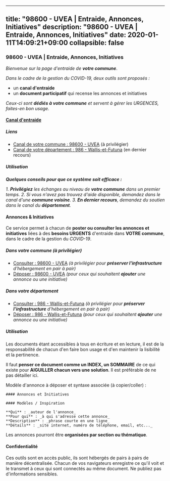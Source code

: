 
---
title: "98600 - UVEA | Entraide, Annonces, Initiatives"
description: "98600 - UVEA | Entraide, Annonces, Initiatives"
date: 2020-01-11T14:09:21+09:00
collapsible: false
---

### 98600 - UVEA | Entraide, Annonces, Initiatives

_Bienvenue sur la page d'entraide de **votre commune**_.

_Dans le cadre de la gestion du COVID-19, deux outils sont proposés :_

- un **canal d'entraide**
- un **document participatif** qui recense les annonces et initiatives

_Ceux-ci sont **dédiés à votre commune** et servent à gérer les URGENCES, faites-en bon usage._

#### [Canal d'entraide](https://entraide.stopcoronavirus.tech/#/channel/98600_uvea)

##### Liens

- [Canal de votre commune : 98600 	- UVEA](https://entraide.stopcoronavirus.tech/#/channel/98600_uvea) (à privilégier)
- [Canal de votre département : 986 	- Wallis-et-Futuna](https://entraide.stopcoronavirus.tech/#/channel/986_wallis-et-futuna) (en dernier recours)

##### Utilisation

_**Quelques conseils pour que ce système soit efficace :**_

_1. **Privilégiez** les échanges au niveau de **votre commune** dans un premier temps._
_2. Si vous n'avez pas trouvez d'aide disponible, demandez dans le canal d'une **commune voisine**._
_3. **En dernier recours**, demandez du soutien dans le canal du **département**._

#### Annonces & Initiatives


Ce service permet à chacun de **poster ou consulter les annonces et initiatives** liées à des **besoins
URGENTS** d'entraide dans **VOTRE commune**, dans le cadre de la gestion du _COVID-19_.

##### Dans votre commune (à privilégier)

- [Consulter : 98600 	- UVEA](https://docs.stopcoronavirus.tech/r/markdown/98600_uvea/4XTTMCzUM8M19ft81ffoG75Q99KHDipaNDfDWAvhMi7XXjUSG) _(à privilégier pour **préserver l'infrastructure** d'hébergement en pair à pair)_
- [Déposer : 98600 	- UVEA](https://docs.stopcoronavirus.tech/w/markdown/98600_uvea/4XTTMCzUM8M19ft81ffoG75Q99KHDipaNDfDWAvhMi7XXjUSG-K3TgTt3BGFLv4qfnVYFuxc8BPsm6ccV4SQo4AfW4shZiYgn3AwVCoBqoGyW7MDqehGY7s2fcWHvp15bfaKkrYbjqTTPHAc7QMZYzsZ6Bz7VqUJ67xYxjBmUXKie5naTvVh5Kxib6) _(pour ceux qui souhaitent **ajouter** une annonce ou une initiative)_

##### Dans votre département

- [Consulter : 986 	- Wallis-et-Futuna](https://docs.stopcoronavirus.tech/r/markdown/986_wallis-et-futuna/4XTTMG5Ric2hB9iRk8ajRkwP5rv1bkZW3mE2R5FfXFrXx8K7r) _(à privilégier pour **préserver l'infrastructure** d'hébergement en pair à pair)_
- [Déposer : 986 	- Wallis-et-Futuna](https://docs.stopcoronavirus.tech/w/markdown/986_wallis-et-futuna/4XTTMG5Ric2hB9iRk8ajRkwP5rv1bkZW3mE2R5FfXFrXx8K7r-K3TgUW8KU1QTvT35d229n2shmLLu31HVZuU9Sg1o4VmAgC7HfeGmsyjuK4nP45dZ1oXT24vEyCgkt57kKTeo7FWyihkbsArDF2goS51KHwgJvSrFfed8a4tDTV7d1dV5LVXBFndJ) _(pour ceux qui souhaitent **ajouter** une annonce ou une initiative)_


##### Utilisation

Les documents étant accessibles à tous en écriture et en lecture, il est de la
responsabilité de chacun d'en faire bon usage et d'en maintenir la lisibilité
et la pertinence.

Il faut **penser ce document comme un INDEX, un SOMMAIRE** de ce qui existe
pour **AIGUILLER chacun vers une solution**. Il est préférable de ne pas détailler ici.

Modèle d'annonce à déposer et syntaxe associée (à copier/coller) :

    #### Annonces et Initiatives

    #### Modèles / Inspiration

    **Qui** : _auteur de l'annonce_
    **Pour qui** : _à qui s'adresse cette annonce_
    **Description** : _phrase courte en une ligne_
    **Détails** : _site internet, numéro de téléphone, email, etc..._


Les annonces pourront être **organisées par section ou thématique**.

#### Confidentialité

Ces outils sont en accès public, ils sont hébergés de pairs à pairs de manière décentralisée.
Chacun de vos navigateurs enregistre ce qu'il voit et le transmet à ceux qui sont connectés au même document.
Ne publiez pas d'informations sensibles.
